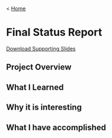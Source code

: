 < [Home](/README.md)

# Final Status Report

[Download Supporting Slides](https://github.com/yeela67/SOS-project/raw/master/files/SOSProject.pptx)

## Project Overview

## What I Learned

## Why it is interesting

## What I have accomplished 
